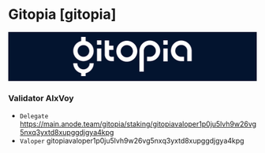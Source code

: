 # Gitopia [gitopia]
![Gitopia Guide](https://github.com/Voynitskiy/Voynitskiy/blob/main/mainnet/Gitopia/Gitopia.png)
### Validator AlxVoy
* `Delegate` https://main.anode.team/gitopia/staking/gitopiavaloper1p0ju5lvh9w26vg5nxq3yxtd8xupggdjgya4kpg
* `Valoper` gitopiavaloper1p0ju5lvh9w26vg5nxq3yxtd8xupggdjgya4kpg
